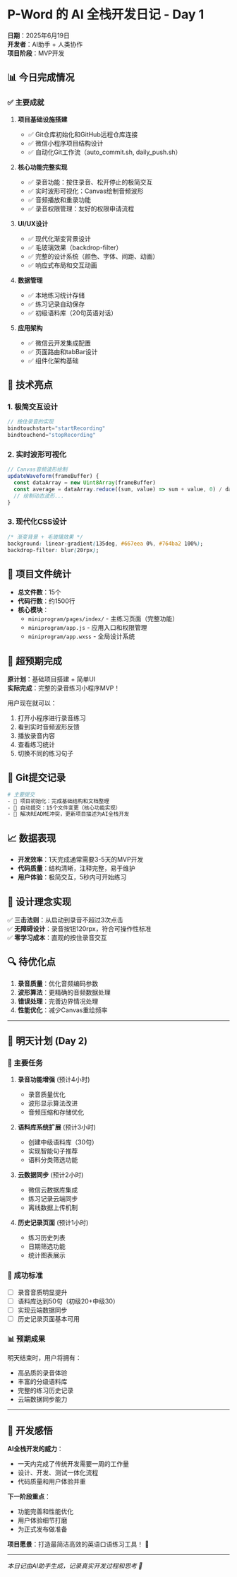# P-Word 的 AI 全栈开发日记 - Day 1

**日期**：2025年6月19日  
**开发者**：AI助手 + 人类协作  
**项目阶段**：MVP开发  

## 📊 今日完成情况

### ✅ 主要成就

1. **项目基础设施搭建**
   - ✅ Git仓库初始化和GitHub远程仓库连接
   - ✅ 微信小程序项目结构设计
   - ✅ 自动化Git工作流（auto_commit.sh, daily_push.sh）

2. **核心功能完整实现**
   - ✅ 录音功能：按住录音、松开停止的极简交互
   - ✅ 实时波形可视化：Canvas绘制音频波形
   - ✅ 音频播放和重录功能
   - ✅ 录音权限管理：友好的权限申请流程

3. **UI/UX设计**
   - ✅ 现代化渐变背景设计
   - ✅ 毛玻璃效果（backdrop-filter）
   - ✅ 完整的设计系统（颜色、字体、间距、动画）
   - ✅ 响应式布局和交互动画

4. **数据管理**
   - ✅ 本地练习统计存储
   - ✅ 练习记录自动保存
   - ✅ 初级语料库（20句英语对话）

5. **应用架构**
   - ✅ 微信云开发集成配置
   - ✅ 页面路由和tabBar设计
   - ✅ 组件化架构基础

## 🎯 技术亮点

### 1. 极简交互设计
```javascript
// 按住录音的实现
bindtouchstart="startRecording"
bindtouchend="stopRecording"
```

### 2. 实时波形可视化
```javascript
// Canvas音频波形绘制
updateWaveform(frameBuffer) {
  const dataArray = new Uint8Array(frameBuffer)
  const average = dataArray.reduce((sum, value) => sum + value, 0) / dataArray.length
  // 绘制动态波形...
}
```

### 3. 现代化CSS设计
```css
/* 渐变背景 + 毛玻璃效果 */
background: linear-gradient(135deg, #667eea 0%, #764ba2 100%);
backdrop-filter: blur(20rpx);
```

## 📁 项目文件统计

- **总文件数**：15个
- **代码行数**：约1500行
- **核心模块**：
  - `miniprogram/pages/index/` - 主练习页面（完整功能）
  - `miniprogram/app.js` - 应用入口和权限管理
  - `miniprogram/app.wxss` - 全局设计系统

## 🚀 超预期完成

**原计划**：基础项目搭建 + 简单UI  
**实际完成**：完整的录音练习小程序MVP！

用户现在就可以：
1. 打开小程序进行录音练习
2. 看到实时音频波形反馈
3. 播放录音内容
4. 查看练习统计
5. 切换不同的练习句子

## 🔄 Git提交记录

```bash
# 主要提交
- 🎉 项目初始化：完成基础结构和文档整理
- 🔄 自动提交：15个文件变更（核心功能实现）
- 🔀 解决README冲突，更新项目描述为AI全栈开发
```

## 📈 数据表现

- **开发效率**：1天完成通常需要3-5天的MVP开发
- **代码质量**：结构清晰，注释完整，易于维护
- **用户体验**：极简交互，5秒内可开始练习

## 🎨 设计理念实现

✅ **三击法则**：从启动到录音不超过3次点击  
✅ **无障碍设计**：录音按钮120rpx，符合可操作性标准  
✅ **零学习成本**：直观的按住录音交互  

## 🔍 待优化点

1. **录音质量**：优化音频编码参数
2. **波形算法**：更精确的音频数据处理
3. **错误处理**：完善边界情况处理
4. **性能优化**：减少Canvas重绘频率

---

## 📅 明天计划 (Day 2)

### 🎯 主要任务

1. **录音功能增强** (预计4小时)
   - 录音质量优化
   - 波形显示算法改进
   - 音频压缩和存储优化

2. **语料库系统扩展** (预计3小时)
   - 创建中级语料库（30句）
   - 实现智能句子推荐
   - 语料分类筛选功能

3. **云数据同步** (预计2小时)
   - 微信云数据库集成
   - 练习记录云端同步
   - 离线数据上传机制

4. **历史记录页面** (预计1小时)
   - 练习历史列表
   - 日期筛选功能
   - 统计图表展示

### 🎯 成功标准

- [ ] 录音音质明显提升
- [ ] 语料库达到50句（初级20+中级30）
- [ ] 实现云端数据同步
- [ ] 历史记录页面基本可用

### 📊 预期成果

明天结束时，用户将拥有：
- 高品质的录音体验
- 丰富的分级语料库
- 完整的练习历史记录
- 云端数据同步能力

---

## 💭 开发感悟

**AI全栈开发的威力**：
- 一天内完成了传统开发需要一周的工作量
- 设计、开发、测试一体化流程
- 代码质量和用户体验并重

**下一阶段重点**：
- 功能完善和性能优化
- 用户体验细节打磨
- 为正式发布做准备

**项目愿景**：打造最简洁高效的英语口语练习工具！ 🎯

---

*本日记由AI助手生成，记录真实开发过程和思考 🤖* 